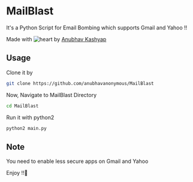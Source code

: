 # MailBlast
It's a Python Script for Email Bombing which supports Gmail and Yahoo !!

Made with ![heart](https://cloud.githubusercontent.com/assets/4301109/16754758/82e3a63c-4813-11e6-9430-6015d98aeaab.png) by <a href=https://instagram.com/anubhavanonymous>Anubhav Kashyap</a>

## Usage
Clone it by
```bash
git clone https://github.com/anubhavanonymous/MailBlast
```
Now, Navigate to MailBlast Directory
```bash
cd MailBlast
```
Run it with python2 
```bash
python2 main.py
```

## Note
You need to enable less secure apps on Gmail and Yahoo

Enjoy !!🌸
